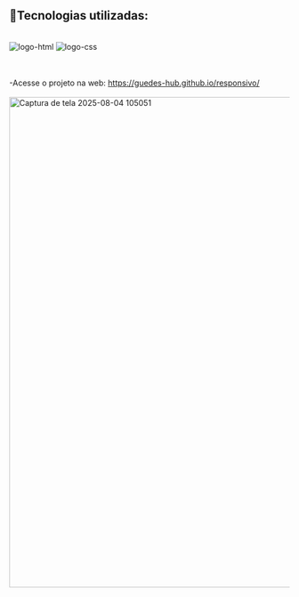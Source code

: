 <br>
<br>


<h2>🤖Tecnologias utilizadas:</h2>
<br>

 <img src="https://img.shields.io/badge/HTML5-E34F26?style=for-the-badge&logo=html5&logoColor=white" alt="logo-html"  />
 <img src="https://img.shields.io/badge/CSS3-1572B6?style=for-the-badge&logo=css3&logoColor=white" alt="logo-css" />

<br>
<br>
<br>
 
-Acesse o projeto na web: https://guedes-hub.github.io/responsivo/
<br>
<br>
<img width="1845" height="882" alt="Captura de tela 2025-08-04 105051" src="https://github.com/user-attachments/assets/6c9e48b3-5b1d-469e-9dd7-312bec17bca6" />

